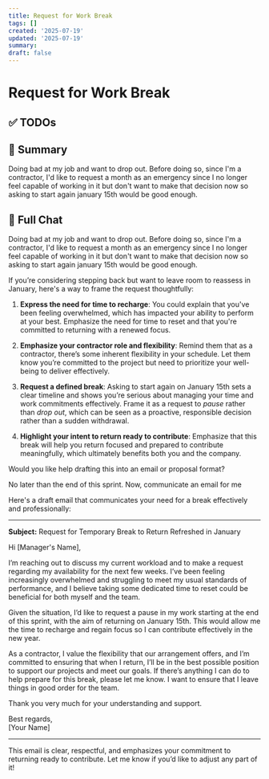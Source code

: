 ```yaml
---
title: Request for Work Break
tags: []
created: '2025-07-19'
updated: '2025-07-19'
summary:
draft: false
---
```


# Request for Work Break

## ✅ TODOs


## 📌 Summary
Doing bad at my job and want to drop out. Before doing so, since I'm a contractor, I'd like to request a month as an emergency since I no longer feel capable of working in it but don't want to make that decision now so asking to start again january 15th would be good enough.

## 🧠 Full Chat


Doing bad at my job and want to drop out. Before doing so, since I'm a contractor, I'd like to request a month as an emergency since I no longer feel capable of working in it but don't want to make that decision now so asking to start again january 15th would be good enough.



If you’re considering stepping back but want to leave room to reassess in January, here's a way to frame the request thoughtfully:

1. **Express the need for time to recharge**: You could explain that you've been feeling overwhelmed, which has impacted your ability to perform at your best. Emphasize the need for time to reset and that you're committed to returning with a renewed focus.

2. **Emphasize your contractor role and flexibility**: Remind them that as a contractor, there’s some inherent flexibility in your schedule. Let them know you’re committed to the project but need to prioritize your well-being to deliver effectively.

3. **Request a defined break**: Asking to start again on January 15th sets a clear timeline and shows you’re serious about managing your time and work commitments effectively. Frame it as a request to *pause* rather than *drop out*, which can be seen as a proactive, responsible decision rather than a sudden withdrawal.

4. **Highlight your intent to return ready to contribute**: Emphasize that this break will help you return focused and prepared to contribute meaningfully, which ultimately benefits both you and the company.

Would you like help drafting this into an email or proposal format?

No later than the end of this sprint. Now, communicate an email for me

Here's a draft email that communicates your need for a break effectively and professionally:

---

**Subject:** Request for Temporary Break to Return Refreshed in January

Hi [Manager's Name],

I’m reaching out to discuss my current workload and to make a request regarding my availability for the next few weeks. I’ve been feeling increasingly overwhelmed and struggling to meet my usual standards of performance, and I believe taking some dedicated time to reset could be beneficial for both myself and the team.

Given the situation, I’d like to request a pause in my work starting at the end of this sprint, with the aim of returning on January 15th. This would allow me the time to recharge and regain focus so I can contribute effectively in the new year.

As a contractor, I value the flexibility that our arrangement offers, and I’m committed to ensuring that when I return, I’ll be in the best possible position to support our projects and meet our goals. If there’s anything I can do to help prepare for this break, please let me know. I want to ensure that I leave things in good order for the team.

Thank you very much for your understanding and support.

Best regards,  
[Your Name]

--- 

This email is clear, respectful, and emphasizes your commitment to returning ready to contribute. Let me know if you’d like to adjust any part of it!